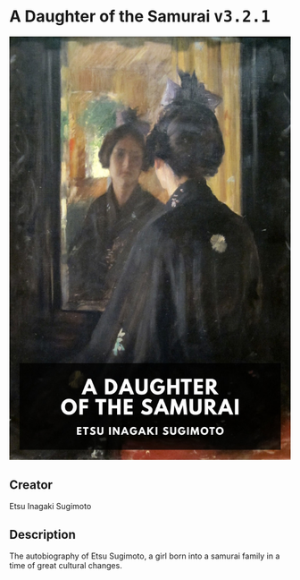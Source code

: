 
# A Daughter of the Samurai <kbd>v3.2.1</kbd>

<center>
  <img src="./cover-1024.jpg"/>
</center>

## Creator
Etsu Inagaki Sugimoto

## Description
The autobiography of Etsu Sugimoto, a girl born into a samurai family in a time of great cultural changes.
